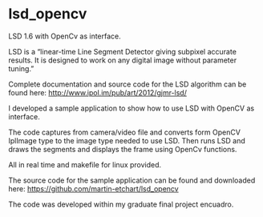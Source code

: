 lsd_opencv
==========

LSD 1.6 with OpenCv as interface.

LSD is a “linear-time Line Segment Detector giving subpixel accurate results. It is designed to work on any digital image without parameter tuning.”

Complete documentation and source code for the LSD algorithm can be found here:
http://www.ipol.im/pub/art/2012/gjmr-lsd/

I developed a sample application to show how to use LSD with OpenCV as interface.

The code captures from camera/video file and converts form OpenCV IplImage type to the image type needed to use LSD. Then runs LSD and draws the segments and displays the frame using OpenCv functions.

All in real time and makefile for linux provided.

The source code for the sample application can be found and downloaded here: 
https://github.com/martin-etchart/lsd_opencv

The code was developed within my graduate final project encuadro.
